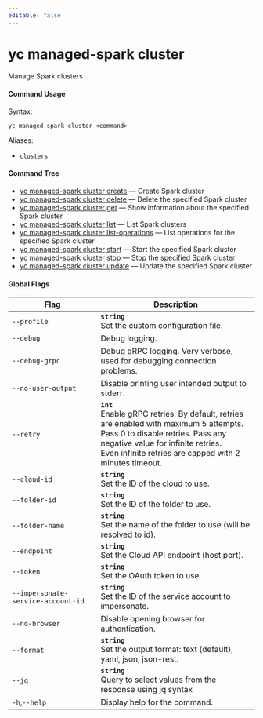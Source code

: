 ```yaml
---
editable: false
---
```


# yc managed-spark cluster

Manage Spark clusters

#### Command Usage

Syntax: 

`yc managed-spark cluster <command>`

Aliases: 

- `clusters`

#### Command Tree

- [yc managed-spark cluster create](create.md) — Create Spark cluster
- [yc managed-spark cluster delete](delete.md) — Delete the specified Spark cluster
- [yc managed-spark cluster get](get.md) — Show information about the specified Spark cluster
- [yc managed-spark cluster list](list.md) — List Spark clusters
- [yc managed-spark cluster list-operations](list-operations.md) — List operations for the specified Spark cluster
- [yc managed-spark cluster start](start.md) — Start the specified Spark cluster
- [yc managed-spark cluster stop](stop.md) — Stop the specified Spark cluster
- [yc managed-spark cluster update](update.md) — Update the specified Spark cluster

#### Global Flags

| Flag | Description |
|----|----|
|`--profile`|<b>`string`</b><br/>Set the custom configuration file.|
|`--debug`|Debug logging.|
|`--debug-grpc`|Debug gRPC logging. Very verbose, used for debugging connection problems.|
|`--no-user-output`|Disable printing user intended output to stderr.|
|`--retry`|<b>`int`</b><br/>Enable gRPC retries. By default, retries are enabled with maximum 5 attempts.<br/>Pass 0 to disable retries. Pass any negative value for infinite retries.<br/>Even infinite retries are capped with 2 minutes timeout.|
|`--cloud-id`|<b>`string`</b><br/>Set the ID of the cloud to use.|
|`--folder-id`|<b>`string`</b><br/>Set the ID of the folder to use.|
|`--folder-name`|<b>`string`</b><br/>Set the name of the folder to use (will be resolved to id).|
|`--endpoint`|<b>`string`</b><br/>Set the Cloud API endpoint (host:port).|
|`--token`|<b>`string`</b><br/>Set the OAuth token to use.|
|`--impersonate-service-account-id`|<b>`string`</b><br/>Set the ID of the service account to impersonate.|
|`--no-browser`|Disable opening browser for authentication.|
|`--format`|<b>`string`</b><br/>Set the output format: text (default), yaml, json, json-rest.|
|`--jq`|<b>`string`</b><br/>Query to select values from the response using jq syntax|
|`-h`,`--help`|Display help for the command.|
